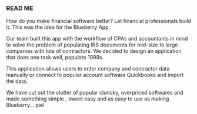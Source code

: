 
### READ ME

How do you make financial software better?  Let financial professionals build it. This was the idea for the 
Blueberry App.


Our team built this app with the workflow of CPAs and accountants in mind to solve the problem of populating IRS documents for mid-size to large companies with lots of contractors. We decided to design an application that does one task well, populate 1099s.

This application allows users to enter company and contractor data manually or connect to popular account software Quickbooks and import the data.

We have cut out the clutter of popular cluncky, overpriced softwares and made something simple , sweet easy and as easy to use as making Blueberry... pie!







